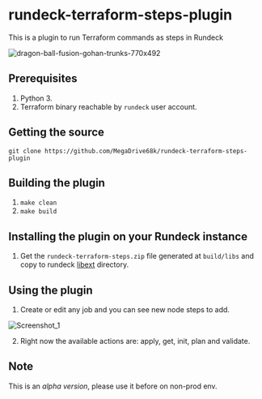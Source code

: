 # rundeck-terraform-steps-plugin

This is a plugin to run Terraform commands as steps in Rundeck

![dragon-ball-fusion-gohan-trunks-770x492](https://user-images.githubusercontent.com/51376003/129080403-794c3f7e-4dcd-47f8-bb2e-37fc6bf8d313.jpg)

## Prerequisites

1. Python 3.
2. Terraform binary reachable by `rundeck` user account.

## Getting the source

`git clone https://github.com/MegaDrive68k/rundeck-terraform-steps-plugin`

## Building the plugin

  1. `make clean`
  2. `make build`

## Installing the plugin on your Rundeck instance  

  1. Get the `rundeck-terraform-steps.zip` file generated at `build/libs` and copy to rundeck [libext](https://docs.rundeck.com/docs/administration/configuration/plugins/installing.html#installing-plugins) directory.

## Using the plugin

  1. Create or edit any job and you can see new node steps to add.

![Screenshot_1](https://user-images.githubusercontent.com/51376003/129086538-337288d6-7468-40bc-a2f0-7d19f4d140a2.png)

  2. Right now the available actions are: apply, get, init, plan and validate.

## Note

This is an _alpha version_, please use it before on non-prod env.
